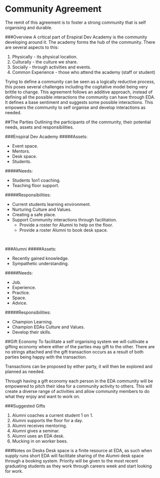 Community Agreement
===================

The remit of this agreement is to foster a strong community that is self organising and durable.

###Overview
A critical part of Enspiral Dev Academy is the community developing around it. The academy forms the hub of the community. There are several aspects to this: 

1. Physically - its physical location.
2. Culturally - the culture we share.
3. Socially - through activities and events.
4. Common Experience - those who attend the academy (staff or student)

Trying to define a community can be seen as a logically reductive process, this poses several challenges including the cogitative model being very brittle to change. This agreement follows an additive approach, instead of defining all the possible interactions the community can have through EDA. It defines a base sentiment and suggests some possible interactions. This empowers the community to self organise and develop interactions as needed.

##The Parties
Outlining the participants of the community, their potential needs, assets and responsibilities.

###Enspiral Dev Academy
#####Assets:
- Event space.  
- Mentors.  
- Desk space.
- Students.

#####Needs:
- Students 1on1 coaching.  
- Teaching floor support.  

#####Responsibilities:
- Current students learning environment.  
- Nurturing Culture and Values.  
- Creating a safe place.  
- Support Community interactions through facilitation. 
	- Provide a roster for Alumni to help on the floor.
	- Provide a roster Alumni to book desk space.
</br>

###Alumni
#####Assets:
- Recently gained knowledge.
- Sympathetic understanding.

#####Needs:
- Job.
- Experience.
- Practice.
- Space.
- Advice.

#####Responsibilities:
- Champion Learning.  
- Champion EDAs Culture and Values.
- Develop their skills.  


##Gift Economy
To facilitate a self organising system we will cultivate a gifting economy where either of the parties may gift to the other. There are no strings attached and the gift transaction occurs as a result of both parties being happy with the transaction.

Transactions can be proposed by either party, it will then be explored and planned as needed.

Through having a gift economy each person in the EDA community will be empowered to pitch their idea for a community activity to others. This will create a diverse range of activities and allow community members to do what they enjoy and want to work on.


###Suggested Gifts
1. Alumni coaches a current student 1 on 1.
2. Alumni supports the floor for a day.
3. Alumni receives mentoring.
4. Alumni gives a seminar.
5. Alumni uses an EDA desk.
6. Mucking in on worker bees.

###Notes on Desks
Desk space is a finite resource at EDA, as such when supply runs short EDA will facilitate sharing of the Alumni desk space through a booking system. Priority will be given to the most recent graduating students as they work through careers week and start looking for work.